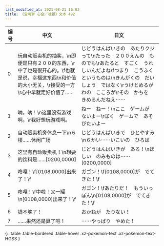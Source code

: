 ```yaml
---
last_modified_at: 2021-08-21 16:02
title: 《宝可梦 心金／魂银》文本 492
---
```

| 编号 | 中文 | 日文 |
| ---- | ---- | ---- |
| 0 | 玩自动贩卖机的抽奖，\n即便是只有２００的东西，\r中了也是很开心的。\f也就是说，幸福这东西\n和价值的大小无关，\r接受的一方\r心中早就定好价值了…… | じどうはんばいきの　あたりクジって\nたった　２００えんの　ものでも\rあたると　すごく　うれしいんだよね\fつまり　こうふく　というものは\nきんがくの　だいしょう　ではなく\rうけとめるがわの　こころが\rその　かちを　きめるんだねえ⋯⋯ |
| 1 | 呐，呐！\n这里没有游戏啊。\r我好想玩游戏啊。 | ねー　ねー！\nここ　ゲームが　ないよー\rぼく　ゲームで　あそびたいよー |
| 2 | 自动贩卖机旁休息一下\n６楼……休闲广场 | じどうはんばいきで　ひとやすみ\n６かい⋯⋯いこいの　ひろば |
| 3 | 这里有自动贩卖机！\n想要的饮料是……[0200,0000] | じどうはんばいきが　ある！\nほしい　のみものは⋯⋯[0200,0000] |
| 4 | 咚嘎！\f[0108,0000]出来了！\f | ガゴン！\f[0108,0000]が　でてきた！\f |
| 5 | 咚嘎！\f中啦！又一罐\n[0108,0000]出来了！\f | ガゴン！\fあたりだ！　もういっぽん\n[0108,0000]が　でてきた！\f |
| 6 | 钱不够了！ | おかねが　たりない！ |
| 7 | ……果然还是算了吧！ | ⋯⋯やっぱり　やめた！ |
{: .table .table-bordered .table-hover .xz-pokemon-text .xz-pokemon-text-HGSS }